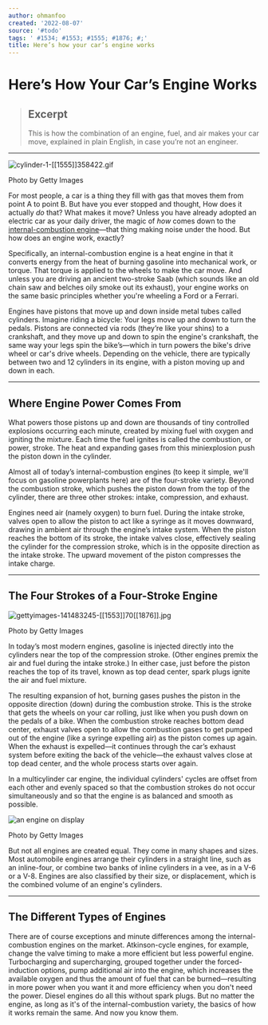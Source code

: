 ```yaml
---
author: ohmanfoo
created: '2022-08-07'
source: '#todo'
tags: ' #1534; #1553; #1555; #1876; #;'
title: Here’s how your car’s engine works
---
```


# Here’s How Your Car’s Engine Works

> ## Excerpt
> This is how the combination of an engine, fuel, and air makes your car move, explained in plain English, in case you’re not an engineer.

---
![cylinder-1-[[1555]]358422.gif](https://pocket-syndicated-images.s3.amazonaws.com/60f884537e1fb.gif)

Photo by Getty Images

For most people, a car is a thing they fill with gas that moves them from point A to point B. But have you ever stopped and thought, How does it actually _do_ that? What makes it move? Unless you have already adopted an electric car as your daily driver, the magic of _how_ comes down to the [internal-combustion engine](https://www.caranddriver.com/news/a[[1534]]4142/watch-internal-combustion-in-action-with-this-see-through-engine-video/)—that thing making noise under the hood. But how does an engine work, exactly?

Specifically, an internal-combustion engine is a heat engine in that it converts energy from the heat of burning gasoline into mechanical work, or torque. That torque is applied to the wheels to make the car move. And unless you are driving an ancient two-stroke Saab (which sounds like an old chain saw and belches oily smoke out its exhaust), your engine works on the same basic principles whether you're wheeling a Ford or a Ferrari.

Engines have pistons that move up and down inside metal tubes called cylinders. Imagine riding a bicycle: Your legs move up and down to turn the pedals. Pistons are connected via rods (they’re like your shins) to a crankshaft, and they move up and down to spin the engine's crankshaft, the same way your legs spin the bike’s—which in turn powers the bike's drive wheel or car's drive wheels. Depending on the vehicle, there are typically between two and 12 cylinders in its engine, with a piston moving up and down in each.

___

## Where Engine Power Comes From

What powers those pistons up and down are thousands of tiny controlled explosions occurring each minute, created by mixing fuel with oxygen and igniting the mixture. Each time the fuel ignites is called the combustion, or power, stroke. The heat and expanding gases from this miniexplosion push the piston down in the cylinder.

Almost all of today’s internal-combustion engines (to keep it simple, we'll focus on gasoline powerplants here) are of the four-stroke variety. Beyond the combustion stroke, which pushes the piston down from the top of the cylinder, there are three other strokes: intake, compression, and exhaust.

Engines need air (namely oxygen) to burn fuel. During the intake stroke, valves open to allow the piston to act like a syringe as it moves downward, drawing in ambient air through the engine’s intake system. When the piston reaches the bottom of its stroke, the intake valves close, effectively sealing the cylinder for the compression stroke, which is in the opposite direction as the intake stroke. The upward movement of the piston compresses the intake charge.

___

## The Four Strokes of a Four-Stroke Engine

![gettyimages-141483245-[[1553]]70[[1876]].jpg](https://pocket-syndicated-images.s3.amazonaws.com/60f88633624dd.jpg)

Photo by Getty Images

In today’s most modern engines, gasoline is injected directly into the cylinders near the top of the compression stroke. (Other engines premix the air and fuel during the intake stroke.) In either case, just before the piston reaches the top of its travel, known as top dead center, spark plugs ignite the air and fuel mixture.

The resulting expansion of hot, burning gases pushes the piston in the opposite direction (down) during the combustion stroke. This is the stroke that gets the wheels on your car rolling, just like when you push down on the pedals of a bike. When the combustion stroke reaches bottom dead center, exhaust valves open to allow the combustion gases to get pumped out of the engine (like a syringe expelling air) as the piston comes up again. When the exhaust is expelled—it continues through the car’s exhaust system before exiting the back of the vehicle—the exhaust valves close at top dead center, and the whole process starts over again.

In a multicylinder car engine, the individual cylinders' cycles are offset from each other and evenly spaced so that the combustion strokes do not occur simultaneously and so that the engine is as balanced and smooth as possible.

![an engine on display](https://pocket-syndicated-images.s3.amazonaws.com/60f8864b5aa99.jpg)

Photo by Getty Images

But not all engines are created equal. They come in many shapes and sizes. Most automobile engines arrange their cylinders in a straight line, such as an inline-four, or combine two banks of inline cylinders in a vee, as in a V-6 or a V-8. Engines are also classified by their size, or displacement, which is the combined volume of an engine's cylinders.

___

## The Different Types of Engines

There are of course exceptions and minute differences among the internal-combustion engines on the market. Atkinson-cycle engines, for example, change the valve timing to make a more efficient but less powerful engine. Turbocharging and supercharging, grouped together under the forced-induction options, pump additional air into the engine, which increases the available oxygen and thus the amount of fuel that can be burned—resulting in more power when you want it and more efficiency when you don't need the power. Diesel engines do all this without spark plugs. But no matter the engine, as long as it's of the internal-combustion variety, the basics of how it works remain the same. And now you know them.